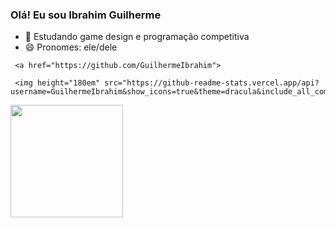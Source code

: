 ### Olá! Eu sou Ibrahim Guilherme

- 🌱 Estudando game design e programação competitiva
- 😄 Pronomes: ele/dele

<div>

     <a href="https://github.com/GuilhermeIbrahim">

     <img height="180em" src="https://github-readme-stats.vercel.app/api?username=GuilhermeIbrahim&show_icons=true&theme=dracula&include_all_commits=true&count_private=true"/>

<img height="180em" src="https://github-readme-stats.vercel.app/api/top-langs/?username=GuilhermeIbrahim&layout=compact&langs_count=16&theme=dracula"/>

